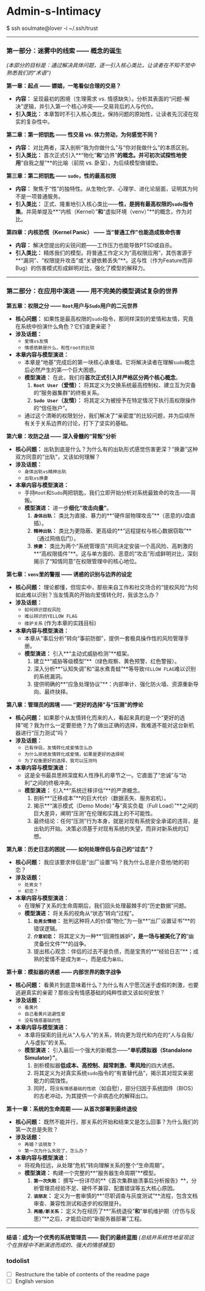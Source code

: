 # Admin-s-Intimacy
$ ssh soulmate@lover -i ~/.ssh/trust

---


### **第一部分：迷雾中的线索 —— 概念的诞生**
*(本部分的目标是：通过解决具体问题，逐一引入核心类比，让读者在不知不觉中熟悉我们的“术语”)*

**第一章：起点 —— 嫖娼，一笔看似合理的交易？**
*   **内容：** 呈现最初的困境（生理需求 vs. 情感缺失）。分析其表面的“问题-解决”逻辑，并引入第一个核心冲突——交易背后的人与代价。
*   **引入类比：** 本章暂时不引入核心类比，保持问题的原始性，让读者先沉浸在现实的复杂性中。

**第二章：第一把钥匙 —— 性交易 vs. 体力劳动，为何感觉不同？**
*   **内容：** 对比两者，深入剖析“我为你做什么”与“你对我做什么”的本质区别。
*   **引入类比：** 首次正式引入**“物化”**和**“边界”**的概念。并可初次试探性地使用**“自我之屋”**的比喻（前院 vs. 卧室），为后续模型做铺垫。

**第三章：第二把钥匙 —— `sudo`，性的最高权限**
*   **内容：** 聚焦于“性”的独特性。从生物化学、心理学、进化论层面，证明其为何不是一项普通服务。
*   **引入类比：** 正式、隆重地引入核心类比——**性，是拥有最高权限的`sudo`指令集**。并简单提及**“内核（Kernel）”**和**“虚拟环境（venv）”**的概念，作为对比。

**第四章：内核恐慌（Kernel Panic） —— 当“普通工作”也能造成致命伤害**
*   **内容：** 解决您提出的尖锐问题——工作压力也能导致PTSD或自杀。
*   **引入类比：** 精炼我们的模型。将普通工作定义为“高权限应用”，其伤害源于**“漏洞”、“权限提升攻击”或“关键依赖丢失”**。这与性（作为Feature而非Bug）的伤害模式形成鲜明对比，强化了模型的解释力。


---


### **第二部分：在应用中演进 —— 用不完美的模型调试复杂的世界**

**第五章：权限之分 —— `Root`用户与`Sudo`用户的二元世界**

*   **核心问题：** 如果性是最高权限的`sudo`指令，那同样深刻的爱情和友情，究竟在系统中扮演什么角色？它们谁更亲密？
*   **涉及话题：**
    *   `爱情vs友情`
    *   `情感依赖是什么，和性root的比较`
*   **本章内容与模型演进：**
    *   本章是“地基”完成后的第一块核心承重墙。它将解决读者在理解`sudo`概念后必然产生的第一个巨大困惑。
    *   **模型演进：** 在此，我们将**首次正式引入并严格区分两个核心概念**。
        1.  **`Root User`（爱情）：** 将其定义为交换系统最高控制权、建立互为灾备的“服务器集群”的终极关系。
        2.  **`Sudo User`（友情）：** 将其定义为被授予在特定情况下执行高权限操作的“信任账户”。
    *   通过这个清晰的权限划分，我们解决了“亲密度”的比较问题，并为后续所有关于关系边界的讨论，打下了坚实的基础。

**第六章：攻防之战 —— 深入骨髓的“背叛”分析**

*   **核心问题：** 出轨到底是什么？为什么有的出轨形式感觉伤害更深？“换妻”这种双方同意的“出轨”，又该如何理解？
*   **涉及话题：**
    *   `身体出轨vs精神出轨`
    *   `出轨vs换妻`
*   **本章内容与模型演进：**
    *   手持`Root`和`Sudo`两把钥匙，我们立即开始分析对系统最致命的攻击——背叛。
    *   **模型演进：** 进一步**细化“攻击向量”**。
        1.  **`身体出轨`：** 类比为直接、暴力的**“硬件层物理攻击”**（恶意的U盘直插）。
        2.  **`精神出轨`：** 类比为更隐蔽、更高级的**“远程提权与核心数据窃取”**（通过网络后门）。
        3.  **`换妻`：** 类比为两个“系统管理员”共同决定安装一个高风险、高刺激的**“高权限插件”**。这与单方面的、恶意的“攻击”形成鲜明对比，深刻揭示了“知情同意”在权限管理中的核心地位。

**第七章：`venv`里的警报 —— 诱惑的识别与边界的设定**

*   **核心问题：** 理论都懂，但现实中，那些来自工作和社交场合的“提权风险”为何如此难以识别？当友情真的开始向爱情转化时，我该怎么办？
*   **涉及话题：**
    *   `如何辨识提权风险`
    *   `难以辨识的YELLOW FLAG`
    *   `维护关系` (作为本章的实践目标)
*   **本章内容与模型演进：**
    *   本章从“事后分析”转向“事前防御”，提供一套极具操作性的风险管理手册。
    *   **模型演进：** 引入**“主动式威胁检测”**框架。
        1.  建立**“威胁等级模型”**（绿色观察、黄色预警、红色警报）。
        2.  深入分析**“认知失调”和“温水煮青蛙”**等导致`YELLOW FLAG`难以识别的系统漏洞。
        3.  提供明确的**“应急处理协议”**：内部审计、强化防火墙、资源重新导向、最终抉择。

**第八章：管理员的困境 —— “更好的选择”与“压测”的悖论**

*   **核心问题：** 如果那个从友情转化而来的人，看起来真的是一个“更好的选择”呢？我为什么一定要拒绝？为了做出正确的选择，我难道不能对这台新机器进行“压力测试”吗？
*   **涉及话题：**
    *   `已有伴侣，友情转化成爱情怎么办`
    *   `为什么拒绝友情转化成爱情，如果是更好的选择呢`
    *   `为了权衡更好的选择，我可以压测吗`
*   **本章内容与模型演进：**
    *   这是全书最具思辨深度和人性挣扎的章节之一。它直面了“忠诚”与“功利”之间的终极冲突。
    *   **模型演进：** 引入**“系统迁移评估”**的严肃概念。
        1.  剖析**“迁移成本”**的巨大代价（数据丢失、服务宕机）。
        2.  揭示**“演示模式（Demo Mode）”**与**“真实负载（Full Load）”**之间的巨大差异，阐明“压测”在伦理和实践上的不可能性。
        3.  最终结论：任何“压测”行为本身，就是对现有系统安全承诺的违背，是出轨的开始。决策必须基于对现有系统的失望，而非对新系统的幻想。

**第九章：历史日志的困扰 —— 如何处理伴侣与自己的“过去”？**

*   **核心问题：** 我应该要求伴侣是“出厂设置”吗？我为什么总是介意他/她的初恋？
*   **涉及话题：**
    *   `处男女？`
    *   `初恋？`
*   **本章内容与模型演进：**
    *   在理解了关系的生命周期后，我们回头处理最棘手的“历史数据”问题。
    *   **模型演进：** 将关系的视角从“状态”转向“过程”。
        1.  **`处男女情结`：** 批判这种将人的价值“物化”为一张**“出厂设置证书”**的错误逻辑。
        2.  **`介意初恋`：** 将其定义为一种**“回溯性嫉妒”**，是一场与被美化了的**“幽灵备份文件”**的战争。
        3.  提出核心观念：伴侣的过去不是负债，而是宝贵的**“经验日志”**；成熟的爱情不是成为`第一`，而是成为`最后`。

**第十章：模拟器的诱惑 —— 内部世界的数字战争**

*   **核心问题：** 看黄片到底意味着什么？为什么有人宁愿沉迷于虚假的刺激，也要逃避真实的亲密？那些没有情感基础的纯粹性欲又该如何安放？
*   **涉及话题：**
    *   `看黄片`
    *   `自己看黄片逃避性爱`
    *   `没有情感基础的性`
*   **本章内容与模型演进：**
    *   本章将探索的目光从“人与人”的关系，转向更为现代和内在的“人与自我/人与虚拟”的关系。
    *   **模型演进：** 引入最后一个强大的新概念——**“单机模拟器（Standalone Simulator）”**。
        1.  剖析模拟器**低成本、高控制、超常刺激、零风险**的四大诱惑。
        2.  将其定义为对真实系统`sudo`指令的“有害替代品”，揭示其对现实亲密能力的腐蚀性。
        3.  同时，将`没有情感基础的性欲`（如自慰），部分归因于系统固件（BIOS）的古老冲动，为其提供一个非病态化的解释出口。

**第十一章：系统的生命周期 —— 从首次部署到最终退役**

*   **核心问题：** 既然不能并行，那关系的开始和结束又是怎么回事？为什么我们的第一次总是失败？
*   **涉及话题：**
    *   `再婚？谈朋友？`
    *   `第一次为什么失败了，怎么办？`
*   **本章内容与模型演进：**
    *   将视角拉远，从处理“危机”转向理解关系的整个“生命周期”。
    *   **模型演进：** 构建一个完整的**“服务器生命周期”**模型。
        1.  **`第一次失败`：** 撰写一份详尽的**《首次集群崩溃事后分析报告》**，分析管理员经验不足、硬件不兼容、配置错误等五大核心原因。
        2.  **`谈朋友`：** 定义为一套审慎的**“尽职调查与灰度测试”**流程，包含文档审查、兼容性测试和逐步的权限提升。
        3.  **`再婚/新关系`：** 定义为在经历了**“系统退役”**和**“单机维护期（疗伤与反思）”**之后，才能启动的“新服务器部署”工程。

---

**结语：成为一个优秀的系统管理员 —— 我们的最终蓝图**
*(总结并系统性地呈现这个在旅程中不断演进而成的、强大的情感模型)*

### todolist
- [ ] Restructure the table of contents of the readme page
- [ ] English version
